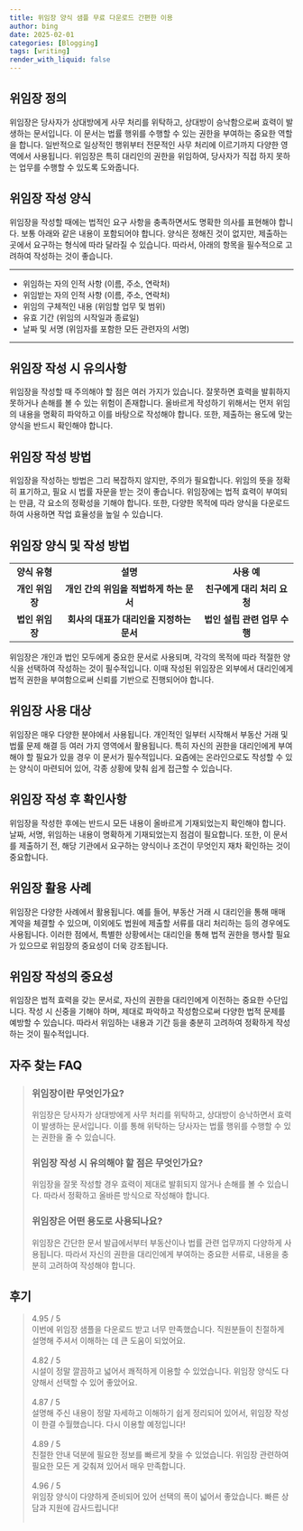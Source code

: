 ```yaml
---
title: 위임장 양식 샘플 무료 다운로드 간편한 이용
author: bing
date: 2025-02-01
categories: [Blogging]
tags: [writing]
render_with_liquid: false
---
```



<h2 id='위임장_정의'>위임장 정의</h2>

<p>위임장은 당사자가 상대방에게 사무 처리를 위탁하고, 상대방이 승낙함으로써 효력이 발생하는 문서입니다. 이 문서는 법률 행위를 수행할 수 있는 권한을 부여하는 중요한 역할을 합니다. 일반적으로 일상적인 행위부터 전문적인 사무 처리에 이르기까지 다양한 영역에서 사용됩니다. 위임장은 특히 대리인의 권한을 위임하여, 당사자가 직접 하지 못하는 업무를 수행할 수 있도록 도와줍니다.</p>

<h2 id='위임장_작성_양식'>위임장 작성 양식</h2>

<p>위임장을 작성할 때에는 법적인 요구 사항을 충족하면서도 명확한 의사를 표현해야 합니다. 보통 아래와 같은 내용이 포함되어야 합니다. 양식은 정해진 것이 없지만, 제출하는 곳에서 요구하는 형식에 따라 달라질 수 있습니다. 따라서, 아래의 항목을 필수적으로 고려하여 작성하는 것이 좋습니다.</p>

<hr />

<ul>
    <li>위임하는 자의 인적 사항 (이름, 주소, 연락처)</li>
    <li>위임받는 자의 인적 사항 (이름, 주소, 연락처)</li>
    <li>위임의 구체적인 내용 (위임할 업무 및 범위)</li>
    <li>유효 기간 (위임의 시작일과 종료일)</li>
    <li>날짜 및 서명 (위임자를 포함한 모든 관련자의 서명)</li>
</ul>

<hr />

<h2 id='위임장_작성_시_유의사항'>위임장 작성 시 유의사항</h2>

<p>위임장을 작성할 때 주의해야 할 점은 여러 가지가 있습니다. 잘못하면 효력을 발휘하지 못하거나 손해를 볼 수 있는 위험이 존재합니다. 올바르게 작성하기 위해서는 먼저 위임의 내용을 명확히 파악하고 이를 바탕으로 작성해야 합니다. 또한, 제출하는 용도에 맞는 양식을 반드시 확인해야 합니다.</p>

<h2 id='위임장_작성방법'>위임장 작성 방법</h2>

<p>위임장을 작성하는 방법은 그리 복잡하지 않지만, 주의가 필요합니다. 위임의 뜻을 정확히 표기하고, 필요 시 법률 자문을 받는 것이 좋습니다. 위임장에는 법적 효력이 부여되는 만큼, 각 요소의 정확성을 기해야 합니다. 또한, 다양한 목적에 따라 양식을 다운로드하여 사용하면 작업 효율성을 높일 수 있습니다.</p>

<h2 id='위임장_양식과_작성방법'>위임장 양식 및 작성 방법</h2>

<table>
    <tr>
        <td style="text-align: center; height: 17px;"><b>양식 유형</b></td>
        <td style="text-align: center; height: 17px;"><b>설명</b></td>
        <td style="text-align: center; height: 17px;"><b>사용 예</b></td>
    </tr>
    <tr>
        <td style="text-align: center; height: 17px;"><b>개인 위임장</b></td>
        <td style="text-align: center; height: 17px;"><b>개인 간의 위임을 적법하게 하는 문서</b></td>
        <td style="text-align: center; height: 17px;"><b>친구에게 대리 처리 요청</b></td>
    </tr>
    <tr>
        <td style="text-align: center; height: 17px;"><b>법인 위임장</b></td>
        <td style="text-align: center; height: 17px;"><b>회사의 대표가 대리인을 지정하는 문서</b></td>
        <td style="text-align: center; height: 17px;"><b>법인 설립 관련 업무 수행</b></td>
    </tr>
</table>

<p>위임장은 개인과 법인 모두에게 중요한 문서로 사용되며, 각각의 목적에 따라 적절한 양식을 선택하여 작성하는 것이 필수적입니다. 이때 작성된 위임장은 외부에서 대리인에게 법적 권한을 부여함으로써 신뢰를 기반으로 진행되어야 합니다.</p>

<h2 id='위임장_사용_대상'>위임장 사용 대상</h2>

<p>위임장은 매우 다양한 분야에서 사용됩니다. 개인적인 일부터 시작해서 부동산 거래 및 법률 문제 해결 등 여러 가지 영역에서 활용됩니다. 특히 자신의 권한을 대리인에게 부여해야 할 필요가 있을 경우 이 문서가 필수적입니다. 요즘에는 온라인으로도 작성할 수 있는 양식이 마련되어 있어, 각종 상황에 맞춰 쉽게 접근할 수 있습니다.</p>

<h2 id='위임장_작성_후_확인사항'>위임장 작성 후 확인사항</h2>

<p>위임장을 작성한 후에는 반드시 모든 내용이 올바르게 기재되었는지 확인해야 합니다. 날짜, 서명, 위임하는 내용이 명확하게 기재되었는지 점검이 필요합니다. 또한, 이 문서를 제출하기 전, 해당 기관에서 요구하는 양식이나 조건이 무엇인지 재차 확인하는 것이 중요합니다.</p>

<h2 id='위임장_활용_사례'>위임장 활용 사례</h2>

<p>위임장은 다양한 사례에서 활용됩니다. 예를 들어, 부동산 거래 시 대리인을 통해 매매 계약을 체결할 수 있으며, 이외에도 법원에 제출할 서류를 대리 처리하는 등의 경우에도 사용됩니다. 이러한 점에서, 특별한 상황에서는 대리인을 통해 법적 권한을 행사할 필요가 있으므로 위임장의 중요성이 더욱 강조됩니다.</p>

<h2 id='위임장_작성의_중요성'>위임장 작성의 중요성</h2>

<p>위임장은 법적 효력을 갖는 문서로, 자신의 권한을 대리인에게 이전하는 중요한 수단입니다. 작성 시 신중을 기해야 하며, 제대로 파악하고 작성함으로써 다양한 법적 문제를 예방할 수 있습니다. 따라서 위임하는 내용과 기간 등을 충분히 고려하여 정확하게 작성하는 것이 필수적입니다.</p>


<h2 id='자주_찾는_FAQ'>자주 찾는 FAQ</h2>
<div itemscope="" itemtype="https://schema.org/FAQPage"> 
<blockquote> 
<div itemscope="" itemprop="mainEntity" itemtype="https://schema.org/Question"> 
<h3 itemprop="name">위임장이란 무엇인가요?</h3> 
<div itemscope="" itemprop="acceptedAnswer" itemtype="https://schema.org/Answer"> 
<span itemprop="text"> 
<p>위임장은 당사자가 상대방에게 사무 처리를 위탁하고, 상대방이 승낙하면서 효력이 발생하는 문서입니다. 이를 통해 위탁하는 당사자는 법률 행위를 수행할 수 있는 권한을 줄 수 있습니다.</p> 
</span> 
</div> 
</div> 

<div itemscope="" itemprop="mainEntity" itemtype="https://schema.org/Question"> 
<h3 itemprop="name">위임장 작성 시 유의해야 할 점은 무엇인가요?</h3> 
<div itemscope="" itemprop="acceptedAnswer" itemtype="https://schema.org/Answer"> 
<span itemprop="text"> 
<p>위임장을 잘못 작성할 경우 효력이 제대로 발휘되지 않거나 손해를 볼 수 있습니다. 따라서 정확하고 올바른 방식으로 작성해야 합니다.</p> 
</span> 
</div> 
</div> 

<div itemscope="" itemprop="mainEntity" itemtype="https://schema.org/Question"> 
<h3 itemprop="name">위임장은 어떤 용도로 사용되나요?</h3> 
<div itemscope="" itemprop="acceptedAnswer" itemtype="https://schema.org/Answer"> 
<span itemprop="text"> 
<p>위임장은 간단한 문서 발급에서부터 부동산이나 법률 관련 업무까지 다양하게 사용됩니다. 따라서 자신의 권한을 대리인에게 부여하는 중요한 서류로, 내용을 충분히 고려하여 작성해야 합니다.</p> 
</span> 
</div> 
</div> 

</blockquote> 
</div>
<h2 id='후기'>후기</h2>
<div itemscope itemtype="https://schema.org/Product">
  <blockquote>
  <div itemprop="review" itemscope itemtype="https://schema.org/Review">
      <div itemprop="reviewRating" itemscope itemtype="https://schema.org/Rating"> <span itemprop="ratingValue">4.95</span> / <span itemprop="bestRating">5</span> </div>
      <span itemprop="reviewBody">이번에 위임장 샘플을 다운로드 받고 너무 만족했습니다. 직원분들이 친절하게 설명해 주셔서 이해하는 데 큰 도움이 되었어요.</span>
  </div>
  <br>
  <div itemprop="review" itemscope itemtype="https://schema.org/Review">
      <div itemprop="reviewRating" itemscope itemtype="https://schema.org/Rating"> <span itemprop="ratingValue">4.82</span> / <span itemprop="bestRating">5</span> </div>
      <span itemprop="reviewBody">시설이 정말 깔끔하고 넓어서 쾌적하게 이용할 수 있었습니다. 위임장 양식도 다양해서 선택할 수 있어 좋았어요.</span>
  </div>
  <br>
  <div itemprop="review" itemscope itemtype="https://schema.org/Review">
      <div itemprop="reviewRating" itemscope itemtype="https://schema.org/Rating"> <span itemprop="ratingValue">4.87</span> / <span itemprop="bestRating">5</span> </div>
      <span itemprop="reviewBody">설명해 주신 내용이 정말 자세하고 이해하기 쉽게 정리되어 있어서, 위임장 작성이 한결 수월했습니다. 다시 이용할 예정입니다!</span>
  </div>
  <br>
  <div itemprop="review" itemscope itemtype="https://schema.org/Review">
      <div itemprop="reviewRating" itemscope itemtype="https://schema.org/Rating"> <span itemprop="ratingValue">4.89</span> / <span itemprop="bestRating">5</span> </div>
      <span itemprop="reviewBody">친절한 안내 덕분에 필요한 정보를 빠르게 찾을 수 있었습니다. 위임장 관련하여 필요한 모든 게 갖춰져 있어서 매우 만족합니다.</span>
  </div>
  <br>
  <div itemprop="review" itemscope itemtype="https://schema.org/Review">
      <div itemprop="reviewRating" itemscope itemtype="https://schema.org/Rating"> <span itemprop="ratingValue">4.96</span> / <span itemprop="bestRating">5</span> </div>
      <span itemprop="reviewBody">위임장 양식이 다양하게 준비되어 있어 선택의 폭이 넓어서 좋았습니다. 빠른 상담과 지원에 감사드립니다!</span>
  </div>
  <br>
  </blockquote>
</div>
